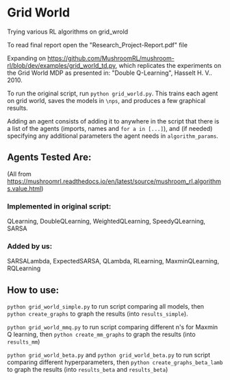 # Grid World
Trying various RL algorithms on grid_wrold

To read final report open the "Research_Project-Report.pdf" file

Expanding on https://github.com/MushroomRL/mushroom-rl/blob/dev/examples/grid_world_td.py, which replicates the experiments on the Grid World MDP as presented in: "Double Q-Learning", Hasselt H. V.. 2010.

To run the original script, run ```python grid_world.py```. This trains each agent on grid world, saves the models in ```\nps```, and produces a few graphical results. 

Adding an agent consists of adding it to anywhere in the script that there is a list of the agents (imports, names and ```for a in [...]```), and (if needed) specifying any additional parameters the agent needs in ```algorithm_params```.

## Agents Tested Are: 
(All from https://mushroomrl.readthedocs.io/en/latest/source/mushroom_rl.algorithms.value.html)
### Implemented in original script:
QLearning, DoubleQLearning, WeightedQLearning, SpeedyQLearning, SARSA
### Added by us:
SARSALambda, ExpectedSARSA, QLambda, RLearning, MaxminQLearning, RQLearning


## How to use:

```python grid_world_simple.py``` to run script comparing all models, then ```python create_graphs``` to graph the results (into ```results_simple```).

```python grid_world_mmq.py``` to run script comparing different n's for Maxmin Q learning, then ```python create_mm_graphs``` to graph the results (into ```results_mm```)

```python grid_world_beta.py``` and ```python grid_world_beta.py``` to run script comparing different hyperparameters, then ```python create_graphs_beta_lamb``` to graph the results (into ```results_beta``` and ```results_beta```)

